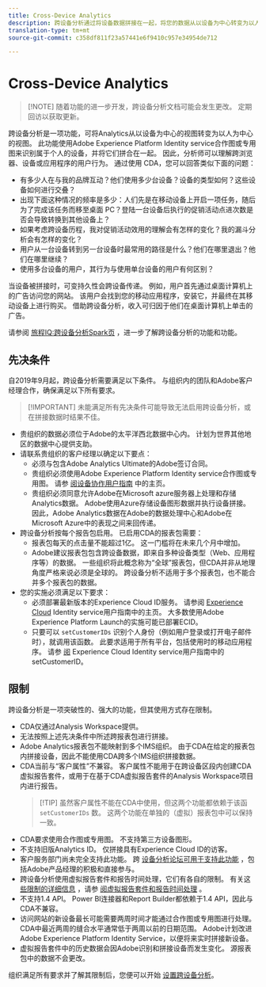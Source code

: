 ```yaml
---
title: Cross-Device Analytics
description: 跨设备分析通过将设备数据拼接在一起，将您的数据从以设备为中心转变为以人为中心。
translation-type: tm+mt
source-git-commit: c358df811f23a57441e6f9410c957e34954de712

---
```



# Cross-Device Analytics

> [!NOTE] 随着功能的进一步开发，跨设备分析文档可能会发生更改。 定期回访以获取更新。

跨设备分析是一项功能，可将Analytics从以设备为中心的视图转变为以人为中心的视图。 此功能使用Adobe Experience Platform Identity service合作图或专用图来识别属于个人的设备，并将它们拼合在一起。 因此，分析师可以理解跨浏览器、设备或应用程序的用户行为。 通过使用 CDA，您可以回答类似下面的问题：

* 有多少人在与我的品牌互动？他们使用多少台设备？设备的类型如何？这些设备如何进行交叠？
* 出现下面这种情况的频率是多少：人们先是在移动设备上开启一项任务，随后为了完成该任务而移至桌面 PC？登陆一台设备后执行的促销活动点进次数是否会导致转换到其他设备上？
* 如果考虑跨设备历程，我对促销活动效用的理解会有怎样的变化？我的漏斗分析会有怎样的变化？
* 用户从一台设备转到另一台设备时最常用的路径是什么？他们在哪里退出？他们在哪里继续？
* 使用多台设备的用户，其行为与使用单台设备的用户有何区别？

当设备被拼接时，可变持久性会跨设备传递。 例如，用户首先通过桌面计算机上的广告访问您的网站。 该用户会找到您的移动应用程序，安装它，并最终在其移动设备上进行购买。 借助跨设备分析，收入可归因于他们在桌面计算机上单击的广告。

请参阅 [旅程IQ:跨设备分析Spark页](http://adobe.ly/aacda) ，进一步了解跨设备分析的功能和功能。

## 先决条件

自2019年9月起，跨设备分析需要满足以下条件。 与组织内的团队和Adobe客户经理合作，确保满足以下所有要求。

> [!IMPORTANT] 未能满足所有先决条件可能导致无法启用跨设备分析，或在拼接数据时结果不佳。

* 贵组织的数据必须位于Adobe的太平洋西北数据中心内。 计划为世界其他地区的数据中心提供支助。
* 请联系贵组织的客户经理以确定以下要点：
   * 必须与包含Adobe Analytics Ultimate的Adobe签订合同。
   * 贵组织必须使用Adobe Experience Platform Identity service合作图或专用图。 请参 [阅设备协作用户指南](https://docs.adobe.com/content/help/en/device-co-op/using/home.html) 中的主页。
   * 贵组织必须同意允许Adobe在Microsoft azure服务器上处理和存储Analytics数据。 Adobe使用Azure存储设备图形数据并执行设备拼接。 因此，Adobe Analytics数据在Adobe的数据处理中心和Adobe在Microsoft Azure中的表现之间来回传递。
* 跨设备分析按每个报告包启用。 已启用CDA的报表包需要：
   * 报表包每天的点击量不能超过1亿。 这一门槛将在未来几个月中增加。
   * Adobe建议报表包包含跨设备数据，即来自多种设备类型（Web、应用程序等）的数据。 一些组织将此概念称为“全球”报表包，但CDA并非从地理角度严格来说必须是全球的。 跨设备分析不适用于多个报表包，也不能合并多个报表包的数据。
* 您的实施必须满足以下要求：
   * 必须部署最新版本的Experience Cloud ID服务。 请参阅 [Experience Cloud](https://docs.adobe.com/content/help/en/id-service/using/home.html) Identity service用户指南中的主页。 大多数使用Adobe Experience Platform Launch的实施可能已部署ECID。
   * 只要可以 `setCustomerIDs` 识别个人身份（例如用户登录或打开电子邮件时），就调用该函数。 此要求适用于所有平台，包括使用时的移动应用程序。 请参 [阅](https://docs.adobe.com/content/help/en/id-service/using/id-service-api/methods/setcustomerids.html) Experience Cloud Identity service用户指南中的setCustomerID。

## 限制

跨设备分析是一项突破性的、强大的功能，但其使用方式存在限制。

* CDA仅通过Analysis Workspace提供。
* 无法按照上述先决条件中所述跨报表包进行拼接。
* Adobe Analytics报表包不能映射到多个IMS组织。 由于CDA在给定的报表包内拼接设备，因此不能使用CDA跨多个IMS组织拼接数据。
* CDA当前与“客户属性”不兼容。 客户属性不能用于在跨设备区段内创建CDA虚拟报告套件，或用于在基于CDA虚拟报告套件的Analysis Workspace项目内进行报告。
   > [!TIP] 虽然客户属性不能在CDA中使用，但这两个功能都依赖于该函 `setCustomerIDs` 数。 这两个功能在单独的（虚拟）报表包中可以保持一致。
* CDA要求使用合作图或专用图。 不支持第三方设备图形。
* 不支持旧版Analytics ID。 仅拼接具有Experience Cloud ID的访客。
* 客户服务部门尚未完全支持此功能。 跨 [设备分析论坛可用于支持此功能](https://forums.adobe.com/community/experience-cloud/analytics-cloud/analytics/cross-device-analytics/overview) ，包括Adobe产品经理的积极和直接参与。
* 跨设备分析使用虚拟报告套件和报告时间处理，它们有各自的限制。 有关这 [些限制的详细信息](../vrs/vrs-about.md) ，请参 [阅虚拟报告套件和报告时间处理](../vrs/vrs-report-time-processing.md) 。
* 不支持1.4 API。 Power BI连接器和Report Builder都依赖于1.4 API，因此与CDA不兼容。
* 访问网站的新设备最长可能需要两周时间才能通过合作图或专用图进行处理。 CDA中最近两周的缝合水平通常低于两周以前的日期范围。 Adobe计划改进Adobe Experience Platform Identity Service，以便将来实时拼接新设备。
* 虚拟报告套件中的历史数据会因Adobe识别和拼接设备而发生变化。 源报表包中的数据不会更改。

组织满足所有要求并了解其限制后，您便可以开始 [设置跨设备分析](cda-setup.md)。
